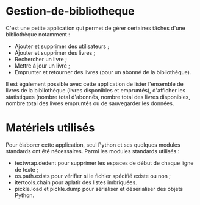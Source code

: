 # Gestion-de-bibliotheque
C'est une petite application qui permet de gérer certaines tâches d'une bibliothèque notamment :
- Ajouter et supprimer des utilisateurs ;
- Ajouter et supprimer des livres ;
- Rechercher un livre ;
- Mettre à jour un livre ;
- Emprunter et retourner des livres (pour un abonné de la bibliothèque).
  
Il est également possible avec cette application de lister l'ensemble de livres de la bibliothèque
(livres disponibles et empruntés), d'afficher les statistiques (nombre total d'abonnés, nombre total
des livres disponibles, nombre total des livres empruntés ou de sauvegarder les données.

# Matériels utilisés
Pour élaborer cette application, seul Python et ses quelques modules standards ont été nécessaires.
Parmi les modules standards utilisés :
- textwrap.dedent pour supprimer les espaces de début de chaque ligne de texte ;
- os.path.exists pour vérifier si le fichier spécifié existe ou non ;
- itertools.chain pour aplatir des listes imbriquées.
- pickle.load et pickle.dump pour sérialiser et désérialiser des objets Python.

